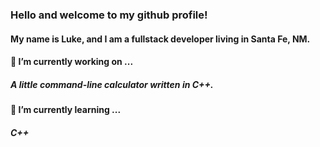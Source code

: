 ### Hello and welcome to my github profile!

#### My name is Luke, and I am a fullstack developer living in Santa Fe, NM.

#### 🔭 I’m currently working on ...

##### A little command-line calculator written in C++.

#### 🌱 I’m currently learning ...

##### C++

<!--
**guantanamobosch/guantanamobosch** is a ✨ _special_ ✨ repository because its `README.md` (this file) appears on your GitHub profile.

Here are some ideas to get you started:

- 🔭 I’m currently working on ...
- 🌱 I’m currently learning ...
- 👯 I’m looking to collaborate on ...
- 🤔 I’m looking for help with ...
- 💬 Ask me about ...
- 📫 How to reach me: ...
- 😄 Pronouns: ...
- ⚡ Fun fact: ...
-->
